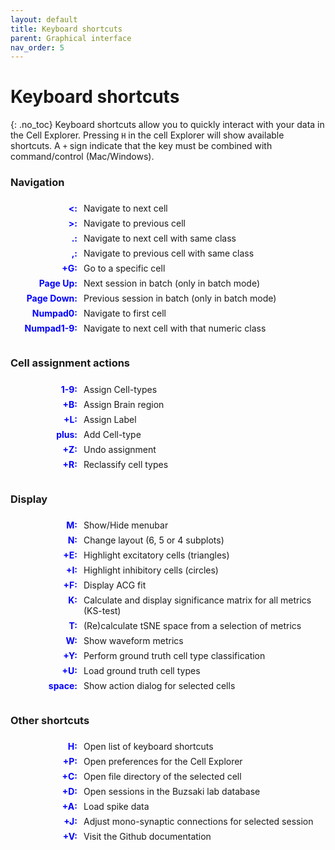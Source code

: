 ```yaml
---
layout: default
title: Keyboard shortcuts
parent: Graphical interface
nav_order: 5
---
```

<style>
dl {
    padding: 0.5em;
  }
  dt {
    float: left;
    clear: left;
    width: 100px;
    text-align: right;
    font-weight: bold;
    color: blue;
  }
  dt::after {
    content: ":";
  }
  dd {
    margin: 0 0 0 110px;
    padding: 0 0 0.5em 0;
  }
</style>

# Keyboard shortcuts
{: .no_toc}
Keyboard shortcuts allow you to quickly interact with your data in the Cell Explorer. Pressing `H` in the cell Explorer will show available shortcuts. A `+` sign indicate that the key must be combined with command/control (Mac/Windows).

### Navigation
<dl>
  <dt><</dt>
  <dd>Navigate to next cell</dd>
  <dt>></dt>
  <dd>Navigate to previous cell</dd>
  <dt>.</dt>
  <dd>Navigate to next cell with same class</dd>
  <dt>,</dt>
  <dd>Navigate to previous cell with same class</dd>
  <dt>+G</dt>
  <dd>Go to a specific cell</dd>
  <dt>Page Up</dt>
  <dd>Next session in batch (only in batch mode)</dd>
  <dt>Page Down</dt>
  <dd>Previous session in batch (only in batch mode)</dd>
  <dt>Numpad0</dt>
  <dd>Navigate to first cell</dd>
  <dt>Numpad1-9</dt>
  <dd>Navigate to next cell with that numeric class</dd>
</dl>

### Cell assignment actions
<dl>
  <dt>1-9</dt>
  <dd>Assign Cell-types</dd>
  <dt>+B</dt>
  <dd>Assign Brain region</dd>
  <dt>+L</dt>
  <dd>Assign Label</dd>
  <dt>plus</dt>
  <dd>Add Cell-type</dd>
  <dt>+Z</dt>
  <dd>Undo assignment</dd>
  <dt>+R</dt>
  <dd>Reclassify cell types</dd>
</dl>

### Display
<dl>
  <dt>M</dt>
  <dd>Show/Hide menubar</dd>
  <dt>N</dt>
  <dd>Change layout (6, 5 or 4 subplots)</dd>
  <dt>+E</dt>
  <dd>Highlight excitatory cells (triangles)</dd>
  <dt>+I</dt>
  <dd>Highlight inhibitory cells (circles)</dd>
  <dt>+F</dt>
  <dd>Display ACG fit</dd>
  <dt>K</dt>
  <dd>Calculate and display significance matrix for all metrics (KS-test)</dd>
  <dt>T</dt>
  <dd>(Re)calculate tSNE space from a selection of metrics</dd>
  <dt>W</dt>
  <dd>Show waveform metrics</dd>
  <dt>+Y</dt>
  <dd>Perform ground truth cell type classification</dd>
  <dt>+U</dt>
  <dd>Load ground truth cell types</dd>
  <dt>space</dt>
  <dd>Show action dialog for selected cells</dd>
</dl>

### Other shortcuts
<dl>
  <dt>H</dt>
  <dd>Open list of keyboard shortcuts</dd>
  <dt>+P</dt>
  <dd>Open preferences for the Cell Explorer</dd>
  <dt>+C</dt>
  <dd>Open file directory of the selected cell</dd>
  <dt>+D</dt>
  <dd>Open sessions in the Buzsaki lab database</dd>
  <dt>+A</dt>
  <dd>Load spike data</dd>
  <dt>+J</dt>
  <dd>Adjust mono-synaptic connections for selected session</dd>
  <dt>+V</dt>
  <dd>Visit the Github documentation</dd>
</dl>

